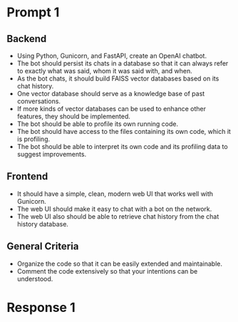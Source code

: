 # Prompt 1

## Backend
- Using Python, Gunicorn, and FastAPI, create an OpenAI chatbot.
- The bot should persist its chats in a database so that it can always refer to exactly what was said, whom it was said with, and when.
- As the bot chats, it should build FAISS vector databases based on its chat history.
- One vector database should serve as a knowledge base of past conversations.
- If more kinds of vector databases can be used to enhance other features, they should be implemented.
- The bot should be able to profile its own running code.
- The bot should have access to the files containing its own code, which it is profiling.
- The bot should be able to interpret its own code and its profiling data to suggest improvements. 

## Frontend
- It should have a simple, clean, modern web UI that works well with Gunicorn.
- The web UI should make it easy to chat with a bot on the network.
- The web UI also should be able to retrieve chat history from the chat history database.

## General Criteria
- Organize the code so that it can be easily extended and maintainable.
- Comment the code extensively so that your intentions can be understood.


# Response 1
